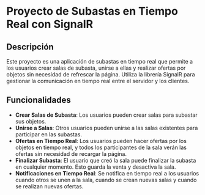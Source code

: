 # Proyecto de Subastas en Tiempo Real con SignalR

## Descripción

Este proyecto es una aplicación de subastas en tiempo real que permite a los usuarios crear salas de subasta, unirse a ellas y realizar ofertas por objetos sin necesidad de refrescar la página.
Utiliza la librería SignalR para gestionar la comunicación en tiempo real entre el servidor y los clientes.

## Funcionalidades

- **Crear Salas de Subasta**: Los usuarios pueden crear salas para subastar sus objetos.
- **Unirse a Salas**: Otros usuarios pueden unirse a las salas existentes para participar en las subastas.
- **Ofertas en Tiempo Real**: Los usuarios pueden hacer ofertas por los objetos en tiempo real, y todos los participantes de la sala verán las ofertas sin necesidad de recargar la página.
- **Finalizar Subasta**: El usuario que creó la sala puede finalizar la subasta en cualquier momento. Esto guarda la venta y desactiva la sala.
- **Notificaciones en Tiempo Real**: Se notifica en tiempo real a los usuarios cuando otros se unen a la sala, cuando se crean nuevas salas y cuando se realizan nuevas ofertas.
